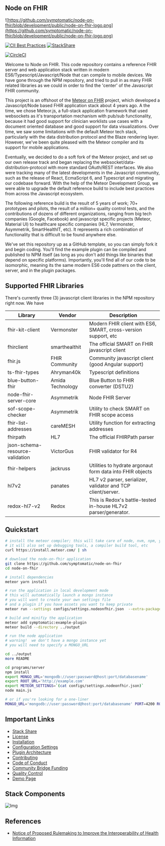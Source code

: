 ## Node on FHIR  

![https://github.com/symptomatic/node-on-fhir/blob/development/public/node-on-fhir-logo.png](https://github.com/symptomatic/node-on-fhir/blob/development/public/node-on-fhir-logo.png)

[![CII Best Practices](https://bestpractices.coreinfrastructure.org/projects/3466/badge)](https://bestpractices.coreinfrastructure.org/projects/3466) [![StackShare](http://img.shields.io/badge/tech-stack-0690fa.svg?style=flat)](https://stackshare.io/awatson1978/node-on-fhir)  

[![CircleCI](https://circleci.com/gh/symptomatic/node-on-fhir.svg?style=svg)](https://circleci.com/gh/symptomatic/node-on-fhir)

Welcome to Node on FHIR.  This code repository contains a reference FHIR server and web application stack written in modern ES6/Typescript/Javascript/Node that can compile to mobile devices.  We have gone through the NPM repository, and tried to pull in as many FHIR related libraries as we could in order to find the 'center' of the Javascript FHIR community.  

This project is an offshoot of the [Meteor on FHIR](https://github.com/clinical-meteor/meteor-on-fhir) project, which developed a Javascript/Node based FHIR application stack about 4 years ago.  A the time, we chose Meteor.js, a full-stack application framework that used websockets as it's transportation mechanism with pub/sub functionality, because it had good support for clinician worklists use cases with a document oriented database and good support for data visualizations.  Over time, we saw some limitations with the default Meteor tech stack, particularly with the data distribution protocol and the Blaze rendering layer.  However, we've been quite pleased with the Meteor compiler and its support for mobile applications.  

Eventually, we decided to do a soft fork of the Meteor project, and set up our own release track and began replacing the websocket/data-distribution-protocol with more standard OAuth/REST interfaces.  We also were tracking many of the latest developments in the Javascript community, such as the release of React, EcmaScript 6, and Typescript and migrating our codebase forward.  With the help of the Meteor Development Group, we were able to upgrade the default reference build to include best practices from across the Javascript ecosystem.   

The following reference build is the result of 5 years of work; 70+ prototypes and pilots, the result of a million+ quality control tests, and the contributions of dozens of different organizations, ranging from big tech companies (Google, Facebook) and javascript specific projects (Meteor, Material UI) to healthcare specific companies (HL7, Vermonster, Asymmetrik, SmartHealthIT, etc).   It represents a rich combination of functionality that is difficult to be found anywhere else.

We've set this repository up as a GitHub template, so you can simply fork it and begin coding.  You'll find the example plugin can be compiled and published to NPM itself (as long as you don't add things like binaries that depend on specific platforms).  Importantly, you'll find all of our code to be isomorphic, meaning its the same modern ES6 code pattners on the client, server, and in the plugin packages.  


## Supported FHIR Libraries  

There's currently three (3) javascript client libraries in the NPM repository right now.  We have 

Library           | Vendor        | Description 
----------------- | ------------- | -------------
fhir-kit-client | Vermonster | Modern FHIR client with ES6, SMART, cross-version support, etc   
fhirclient | smarthealthit | The official SMART on FHIR javascript client  
fhir.js | FHIR Community | Community javascript client (good Angular support)  
ts-fhir-types | Ahryman40k | Typescript definitions   
blue-button-fhir | Amida Technology  | Blue Button to FHIR converter (DSTU2)  
node-fhir-server-core | Asymmetrik | Node FHIR Server  
sof-scope-checker | Asymmetrik | Utility to check SMART on FHIR scope access  
fhir-list-addresses | careMESH | Utility function for extracting addresses  
fhirpath | HL7 | The official FHIRPath parser  
json-schema-resource-validation | VictorGus | FHIR validator for R4  
fhir-helpers | jackruss  | Utilities to hydrate argonaut form data into FHIR objects  
hl7v2 | panates | HL7 v2 parser, serializer, validator and TCP client/server.
redox-hl7-v2 | Redox | This is Redox's battle-tested in-house HL7v2 parser/generator.  



## Quickstart

```bash
# install the meteor compiler; this will take care of node, nvm, npm, yarn, etc.
# it will also set up debugging tools, a compiler build tool, etc
curl https://install.meteor.com/ | sh

# download the node-on-fhir application
git clone https://github.com/symptomatic/node-on-fhir  
cd node-on-fhir

# install dependencies
meteor yarn install

# run the application in local development mode
# this will automatically launch a mongo instance
# you will want to create your own settings file 
# and a plugin if you have assets you want to keep private
meteor run --settings configs/settings.nodeonfhir.json  --extra-packages symptomatic:example-plugin

# build and minifiy the application
meteor add symptomatic:example-plugin
meteor build --directory ../output

# run the node application  
# warning!  we don't have a mongo instance yet
# you will need to specify a MONGO_URL

cd ../output
more README

cd programs/server 
npm install
export MONGO_URL='mongodb://user:password@host:port/databasename'
export ROOT_URL='http://example.com'
export METEOR_SETTINGS=`(cat configs/settings.nodeonfhir.json)`
node main.js

# or if you're looking for a one-liner
MONGO_URL='mongodb://user:password@host:port/databasename' PORT=4200 ROOT_URL=http://localhost METEOR_SETTINGS=`(cat ../../node-on-fhir/configs/settings.nodeonfhir.json)` node main.js
```

## Important Links    

- [Stack Share](https://stackshare.io/symptomatic-llc/node-on-fhir)  
- [License](https://github.com/symptomatic/node-on-fhir/blob/master/LICENSE.md)  
- [Installation](https://github.com/symptomatic/node-on-fhir/blob/master/INSTALLATION.md)  
- [Configuration Settings](https://github.com/symptomatic/node-on-fhir/blob/master/API.md)  
- [Plugin Architecture](http://localhost:3000/hello-world)  
- [Contributing](https://github.com/symptomatic/node-on-fhir/blob/master/CONTRIBUTING.md)  
- [Code of Conduct](https://github.com/symptomatic/node-on-fhir/blob/master/CODE_OF_CONDUCT.md)  
- [Community Bridge Funding](https://funding.communitybridge.org/projects/node-on-fhir)  
- [Quality Control](https://circleci.com/gh/symptomatic/node-on-fhir)  
- [Demo Page](https://node-on-fhir.meteorapp.com)  

## Stack Components  

![Img]()  

## References  
- [Notice of Proposed Rulemaking to Improve the Interoperability of Health Information](https://www.healthit.gov/topic/laws-regulation-and-policy/notice-proposed-rulemaking-improve-interoperability-health)  

